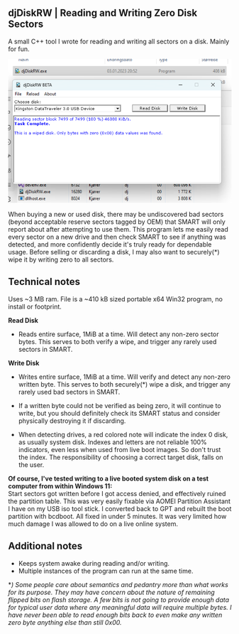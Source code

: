 
## djDiskRW | Reading and Writing Zero Disk Sectors
A small C++ tool I wrote for reading and writing all sectors on a disk. Mainly for fun.

![UI Example](ui_example.png)

When buying a new or used disk, there may be undiscovered bad sectors (beyond acceptable reserve sectors tagged by OEM) that SMART will only report about after attempting to use them. This program lets me easily read every sector on a new drive and then check SMART to see if anything was detected, and more confidently decide it's truly ready for dependable usage. Before selling or discarding a disk, I may also want to securely(*) wipe it by writing zero to all sectors.

## Technical notes 
Uses ~3 MB ram. File is a ~410 kB sized portable x64 Win32 program, no install or footprint. 

**Read Disk** 
* Reads entire surface, 1MiB at a time. Will detect any non-zero sector bytes. This serves to both verify a wipe, and trigger any rarely used sectors in SMART. 

**Write Disk** 
* Writes entire surface, 1MiB at a time. Will verify and detect any non-zero written byte. This serves to both securely(*) wipe a disk, and trigger any rarely used bad sectors in SMART. 

* If a written byte could not be verified as being zero, it will continue to write, but you should definitely check its SMART status and consider physically destroying it if discarding. 

* When detecting drives, a red colored note will indicate the index 0 disk, as usually system disk. Indexes and letters are not reliable 100% indicators, even less when used from live boot images. So don't trust the index. The responsibility of choosing a correct target disk, falls on the user. 

**Of course, I've tested writing to a live booted system disk on a test computer from within Windows 11:**   
Start sectors got written before I got access denied, and effectively ruined the partition table. This was very easily fixable via AOMEI Partition Assistant I have on my USB iso tool stick. I converted back to GPT and rebuilt the boot partition with bcdboot. All fixed in under 5 minutes. It was very limited how much damage I was allowed to do on a live online system. 

## Additional notes 
* Keeps system awake during reading and/or writing. 
* Multiple instances of the program can run at the same time. 

**) Some people care about semantics and pedantry more than what works for its purpose. They may have concern about the nature of remaining flipped bits on flash storage. A few bits is not going to provide enough data for typical user data where any meaningful data will require multiple bytes. I have never been able to read enough bits back to even make _any_ written zero byte anything else than still 0x00.*